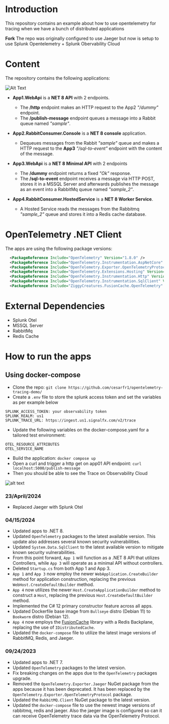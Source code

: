 # **Introduction**
This repository contains an example about how to use opentelemetry for tracing when we have a bunch of distributed applications

**Fork**
The repo was originally configured to use Jaeger but now is setup to use Splunk Opentelemetry + Splunk Obervability Cloud

# **Content**

The repository contains the following applications:

![Alt Text](https://github.com/karlospn/opentelemetry-tracing-demo/blob/master/docs/components-diagram.png)

- **App1.WebApi** is a **NET 8 API** with 2 endpoints.
    - The **/http** endpoint makes an HTTP request to the App2 _"/dummy"_ endpoint.
    - The **/publish-message** endpoint queues a message into a Rabbit queue named _"sample"_.
    
- **App2.RabbitConsumer.Console** is a **NET 8 console** application. 
  - Dequeues messages from the Rabbit _"sample"_ queue and makes a HTTP request to the **App3** _"/sql-to-event"_ endpoint with the content of the message.

- **App3.WebApi** is a **NET 8 Minimal API** with 2 endpoints
    - The **/dummy** endpoint returns a fixed _"Ok"_ response.
    - The **/sql-to-event** endpoint receives a message via HTTP POST, stores it in a MSSQL Server and afterwards publishes the message as an event into a RabbitMq queue named _"sample_2"_.

- **App4.RabbitConsumer.HostedService** is a **NET 8 Worker Service**.
  - A Hosted Service reads the messages from the Rabbitmq _"sample_2"_ queue and stores it into a Redis cache database.

# **OpenTelemetry .NET Client**

The apps are using the following package versions:

```xml
  <PackageReference Include="OpenTelemetry" Version="1.8.0" />
  <PackageReference Include="OpenTelemetry.Instrumentation.AspNetCore" Version="1.8.1" />
  <PackageReference Include="OpenTelemetry.Exporter.OpenTelemetryProtocol" Version="1.8.0" />
  <PackageReference Include="OpenTelemetry.Extensions.Hosting" Version="1.8.0" />
  <PackageReference Include="OpenTelemetry.Instrumentation.Http" Version="1.8.1" />
  <PackageReference Include="OpenTelemetry.Instrumentation.SqlClient" Version="1.8.0-beta.1" />
  <PackageReference Include="ZiggyCreatures.FusionCache.OpenTelemetry" Version="1.0.0" />
```

# **External Dependencies**

- Splunk Otel 
- MSSQL Server
- RabbitMq
- Redis Cache


# **How to run the apps**

##  **Using docker-compose**

- Clone the repo: ```git clone https://github.com/cesarfr1/opentelemetry-tracing-demo/```
- Create a ```.env``` file to store the splunk access token and set the variables as per example below
```
SPLUNK_ACCESS_TOKEN: your observability token
SPLUNK_REALM: us1
SPLUNK_TRACE_URL: https://ingest.us1.signalfx.com/v2/trace
```
- Update the following variables on the docker-compose.yaml for a tailored test environment:
```
OTEL_RESOURCE_ATTRIBUTES 
OTEL_SERVICE_NAME
```
- Build the application:
```docker compose up```
- Open a curl and trigger a http get on app01 API endpoint: ```curl localhost:5000/publish-message```
- Then you should be able to see the Trace on Observability Cloud

![alt text](image.png)


### **23/April/2024**
- Replaced Jaeger with Splunk Otel 


### **04/15/2024**
- Updated apps to .NET 8.
- Updated ``OpenTelemetry`` packages to the latest available version. This update also addresses several known security vulnerabilities.
- Updated ``System.Data.SqlClient`` to the latest available version to mitigate known security vulnerabilities.
- From this point forward, ``App 1`` will function as a .NET 8 API that utilizes Controllers, while ``App 3`` will operate as a minimal API without controllers.
- Deleted ``Startup.cs`` from both App 1 and App 3.
- ``App 1`` and ``App 3`` now employ the newer ``WebApplication.CreateBuilder`` method for application construction, replacing the previous ``WebHost.CreateDefaultBuilder`` method.
- ``App 4`` now utilizes the newer ``Host.CreateApplicationBuilder`` method to construct a ``Host``, replacing the previous ``Host.CreateDefaultBuilder`` method.
- Implemented the C# 12 primary constructor feature across all apps.
- Updated Dockerfile base image from ``Bullseye`` distro (Debian 11) to ``Bookworm`` distro (Debian 12).
- ``App 4`` now employs the [FusionCache](https://github.com/ZiggyCreatures/FusionCache/tree/main) library with a Redis Backplane, replacing the use of ``IDistributedCache``.
- Updated the ``docker-compose`` file to utilize the latest image versions of RabbitMQ, Redis, and Jaeger.


### **09/24/2023**
- Updated apps to .NET 7.
- Updated ``OpenTelemetry`` packages to the latest version.
- Fix breaking changes on the apps due to the ``OpenTelemetry`` packages upgrade.
- Removed the ``OpenTelemetry.Exporter.Jaeger`` NuGet package from the apps because it has been deprecated. It has been replaced by the ``OpenTelemetry.Exporter.OpenTelemetryProtocol`` package.
- Updated the ``RabbitMQ.Client`` NuGet package to the latest version.
- Updated the ``docker-compose`` file to use the newest image versions of rabbitmq, redis and jaeger. Also the jaeger image is configured so can it can receive OpenTelemetry trace data via the OpenTelemetry Protocol.
